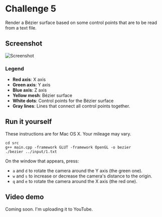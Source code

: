 Challenge 5
===========

Render a Bézier surface based on some control points that are to be read from a text file.

Screenshot
-----------

![Screenshot](https://github.com/andmej/computer_graphics_challenges/blob/master/challenge5/pack/shot.png?raw=true)

### Legend

* **Red axis**: X axis
* **Green axis**: Y axis
* **Blue axis**: Z axis
* **Yellow mesh**: Bézier surface
* **White dots**: Control points for the Bézier surface
* **Gray lines**: Lines that connect all control points together.

Run it yourself
---------------

These instructions are for Mac OS X. Your mileage may vary.

    cd src
    g++ main.cpp -framework GLUT -framework OpenGL -o bezier
    ./bezier ../input/1.txt
    
On the window that appears, press:

* `a` and `d` to rotate the camera around the Y axis (the green one).
* `w` and `s` to increase or decrease the camera's distance to the origin.
* `q` and `e` to rotate the camera around the X axis (the red one).


Video demo
-----------

Coming soon. I'm uploading it to YouTube.